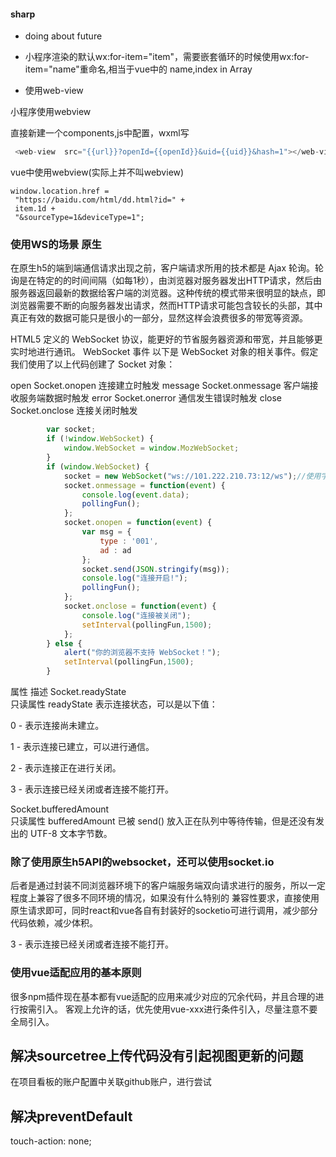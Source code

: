 #### sharp 

* doing about future

* 小程序渲染的默认wx:for-item="item"，需要嵌套循环的时候使用wx:for-item="name"重命名,相当于vue中的 name,index in Array

* 使用web-view

小程序使用webview

直接新建一个components,js中配置，wxml写
```js
 <web-view  src="{{url}}?openId={{openId}}&uid={{uid}}&hash=1"></web-view>
 ```
 
 vue中使用webview(实际上并不叫webview)
 ```
 window.location.href =
  "https://baidu.com/html/dd.html?id=" +
  item.1d +
  "&sourceType=1&deviceType=1";
  ```
 
 ### 使用WS的场景 原生
在原生h5的端到端通信请求出现之前，客户端请求所用的技术都是 Ajax 轮询。轮询是在特定的的时间间隔（如每1秒），由浏览器对服务器发出HTTP请求，然后由服务器返回最新的数据给客户端的浏览器。这种传统的模式带来很明显的缺点，即浏览器需要不断的向服务器发出请求，然而HTTP请求可能包含较长的头部，其中真正有效的数据可能只是很小的一部分，显然这样会浪费很多的带宽等资源。

HTML5 定义的 WebSocket 协议，能更好的节省服务器资源和带宽，并且能够更实时地进行通讯。
WebSocket 事件
以下是 WebSocket 对象的相关事件。假定我们使用了以上代码创建了 Socket 对象：

open	Socket.onopen	连接建立时触发
message	Socket.onmessage	客户端接收服务端数据时触发
error	Socket.onerror	通信发生错误时触发
close	Socket.onclose	连接关闭时触发
```js
        var socket;
        if (!window.WebSocket) {
            window.WebSocket = window.MozWebSocket;
        }
        if (window.WebSocket) {
            socket = new WebSocket("ws://101.222.210.73:12/ws");//使用字符串拼接${this.requestUrl}
            socket.onmessage = function(event) {
                console.log(event.data);
                pollingFun();
            };
            socket.onopen = function(event) {
                var msg = {
                    type : '001',
                    ad : ad
                };
                socket.send(JSON.stringify(msg));
                console.log("连接开启!");
                pollingFun();
            };
            socket.onclose = function(event) {
                console.log("连接被关闭");
                setInterval(pollingFun,1500);
            };
        } else {
            alert("你的浏览器不支持 WebSocket！");
            setInterval(pollingFun,1500);
        }
```

属性	描述
Socket.readyState	
只读属性 readyState 表示连接状态，可以是以下值：

0 - 表示连接尚未建立。

1 - 表示连接已建立，可以进行通信。

2 - 表示连接正在进行关闭。

3 - 表示连接已经关闭或者连接不能打开。

Socket.bufferedAmount	
只读属性 bufferedAmount 已被 send() 放入正在队列中等待传输，但是还没有发出的 UTF-8 文本字节数。

### 除了使用原生h5API的websocket，还可以使用socket.io

后者是通过封装不同浏览器环境下的客户端服务端双向请求进行的服务，所以一定程度上兼容了很多不同环境的情况，如果没有什么特别的
兼容性要求，直接使用原生请求即可，同时react和vue各自有封装好的socketio可进行调用，减少部分代码依赖，减少体积。

3 - 表示连接已经关闭或者连接不能打开。

### 使用vue适配应用的基本原则

很多npm插件现在基本都有vue适配的应用来减少对应的冗余代码，并且合理的进行按需引入。
客观上允许的话，优先使用vue-xxx进行条件引入，尽量注意不要全局引入。

## 解决sourcetree上传代码没有引起视图更新的问题

在项目看板的账户配置中关联github账户，进行尝试

 ##  解决preventDefault 
  touch-action: none; 
